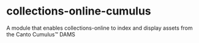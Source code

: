 # collections-online-cumulus
A module that enables collections-online to index and display assets from the Canto Cumulus™ DAMS
